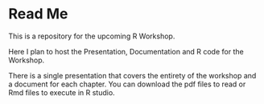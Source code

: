 # Read Me

This is a repository for the upcoming R Workshop. 

Here I plan to host the Presentation, Documentation and R code for the Workshop.

There is a single presentation that covers the entirety of the workshop and a document for each chapter. You can download the pdf files to read or Rmd files to execute in R studio.
